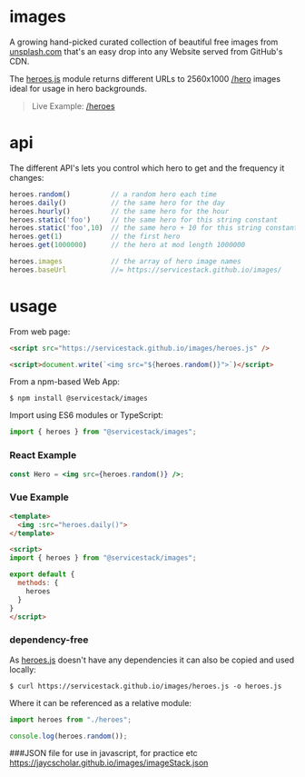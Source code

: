 # images

A growing hand-picked curated collection of beautiful free images from [unsplash.com](https://unsplash.com) that's an easy drop into any Website served from GitHub's CDN.

The [heroes.js](https://github.com/ServiceStack/images/blob/master/heroes.js) module returns different URLs to 2560x1000 [/hero](https://github.com/ServiceStack/images/tree/master/hero) images ideal for usage in hero backgrounds.

> Live Example: [/heroes](https://servicestack.github.io/images/heroes)

# api

The different API's lets you control which hero to get and the frequency it changes:

```js
heroes.random()          // a random hero each time
heroes.daily()           // the same hero for the day
heroes.hourly()          // the same hero for the hour
heroes.static('foo')     // the same hero for this string constant
heroes.static('foo',10)  // the same hero + 10 for this string constant
heroes.get(1)            // the first hero
heroes.get(1000000)      // the hero at mod length 1000000

heroes.images            // the array of hero image names
heroes.baseUrl           //= https://servicestack.github.io/images/ 
```

# usage

From web page:

```html
<script src="https://servicestack.github.io/images/heroes.js" />

<script>document.write(`<img src="${heroes.random()}">`)</script>
```

From a npm-based Web App:

    $ npm install @servicestack/images

Import using ES6 modules or TypeScript:

```js
import { heroes } from "@servicestack/images";
```

### React Example

```jsx
const Hero = <img src={heroes.random()} />;
```

### Vue Example

```html
<template>
  <img :src="heroes.daily()">
</template>

<script>
import { heroes } from "@servicestack/images";

export default {
  methods: {
    heroes
  }
}
</script>
```

### dependency-free

As [heroes.js](https://github.com/ServiceStack/images/blob/master/heroes.js) doesn't have any dependencies it can also be copied and used locally:

    $ curl https://servicestack.github.io/images/heroes.js -o heroes.js

Where it can be referenced as a relative module:

```js
import heroes from "./heroes";

console.log(heroes.random());
```
###JSON file for use in javascript, for practice etc
https://jaycscholar.github.io/images/imageStack.json
